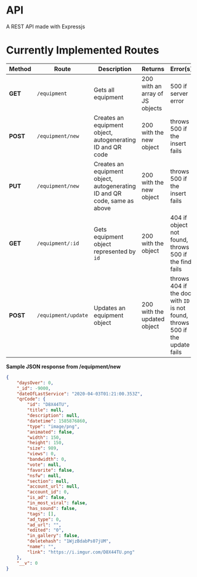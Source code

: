 # API
A REST API made with Expressjs

# Currently Implemented Routes

| Method   | Route     | Description                                                               | Returns                         | Error(s)                                                                     |
| -------- | --------- | ------------------------------------------------------------------------- | ------------------------------- | ---------------------------------------------------------------------------- |
| **GET**  | `/equipment`       | Gets all equipment                                                        | 200 with an array of JS objects | 500 if server error                                                          |
| **POST** | `/equipment/new`    | Creates an equipment object, autogenerating ID and QR code                | 200 with the new object         | throws 500 if the insert fails                                               |
| **PUT**  | `/equipment/new`    | Creates an equipment object, autogenerating ID and QR code, same as above | 200 with the new object         | throws 500 if the insert fails                                               |
| **GET**  | `/equipment/:id`    | Gets equipment object represented by `id`                                 | 200 with the object             | 404 if object not found, throws 500 if the find fails                        |
| **POST** | `/equipment/update` | Updates an equipment object                                               | 200 with the updated object     | throws 404 if the doc with `ID` is not found, throws 500 if the update fails |


**Sample JSON response from /equipment/new**
```JSON
{
    "daysOver": 0,
    "_id": -9000,
    "dateOfLastService": "2020-04-03T01:21:00.353Z",
    "qrCode": {
        "id": "D8X44TU",
        "title": null,
        "description": null,
        "datetime": 1585876860,
        "type": "image/png",
        "animated": false,
        "width": 150,
        "height": 150,
        "size": 989,
        "views": 0,
        "bandwidth": 0,
        "vote": null,
        "favorite": false,
        "nsfw": null,
        "section": null,
        "account_url": null,
        "account_id": 0,
        "is_ad": false,
        "in_most_viral": false,
        "has_sound": false,
        "tags": [],
        "ad_type": 0,
        "ad_url": "",
        "edited": "0",
        "in_gallery": false,
        "deletehash": "1WjzBdabPs07jUM",
        "name": "",
        "link": "https://i.imgur.com/D8X44TU.png"
    },
    "__v": 0
}
```
